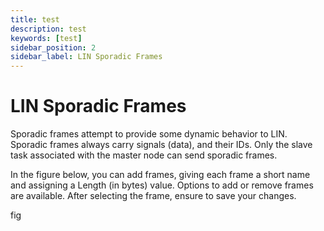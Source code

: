 ```yaml
---
title: test
description: test
keywords: [test]
sidebar_position: 2
sidebar_label: LIN Sporadic Frames
---
```


# LIN Sporadic Frames
Sporadic frames attempt to provide some dynamic behavior to LIN. Sporadic frames always carry signals (data), and their IDs. Only the slave task associated with the master node can send sporadic frames.

In the figure below, you can add frames, giving each frame a short name and assigning a Length (in bytes) value. Options to add or remove frames are available. After selecting the frame, ensure to save your changes.

fig
